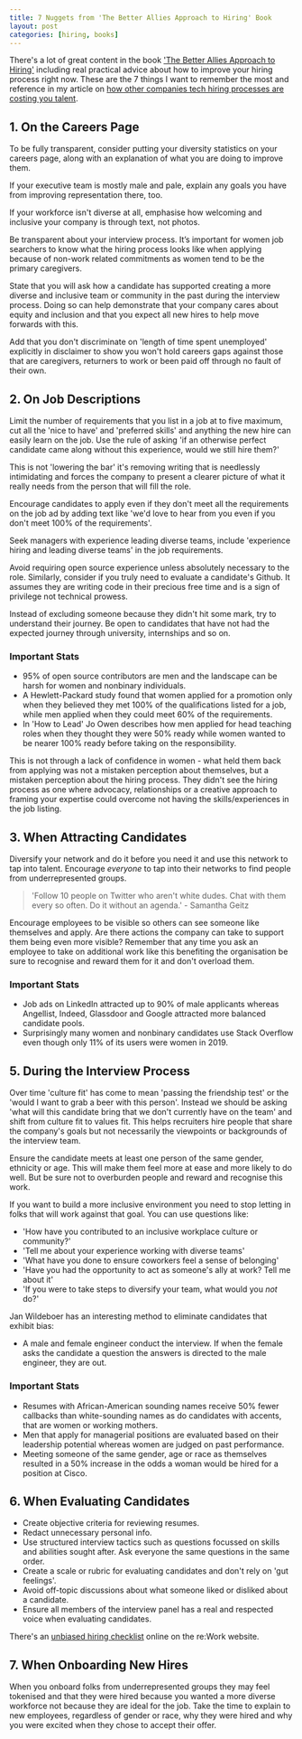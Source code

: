 ```yaml
---
title: 7 Nuggets from 'The Better Allies Approach to Hiring' Book
layout: post
categories: [hiring, books]
---
```

There's a lot of great content in the book ['The Better Allies Approach to Hiring'](https://www.amazon.co.uk/Better-Allies-Approach-Hiring/dp/1732723338) including real practical advice about how to improve your hiring process right now. These are the 7 things I want to remember the most and reference in my article on [how other companies tech hiring processes are costing you talent](https://outragedpinkracoon.github.io/2021/04/27/other-companies-hiring-processes-are-costing-you-talent.html).

## 1. On the Careers Page
To be fully transparent, consider putting your diversity statistics on your careers page, along with an explanation of what you are doing to improve them.

If your executive team is mostly male and pale, explain any goals you have from improving representation there, too.

If your workforce isn't diverse at all, emphasise how welcoming and inclusive your company is through text, not photos.

Be transparent about your interview process. It’s important for women job searchers to know what the hiring process looks like when applying because of non-work related commitments as women tend to be the primary caregivers.

State that you will ask how a candidate has supported creating a more diverse and inclusive team or community in the past during the interview process. Doing so can help demonstrate that your company cares about equity and inclusion and that you expect all new hires to help move forwards with this.

Add that you don't discriminate on 'length of time spent unemployed' explicitly in disclaimer to show you won't hold careers gaps against those that are caregivers, returners to work or been paid off through no fault of their own.

## 2. On Job Descriptions
Limit the number of requirements that you list in a job at to five maximum, cut all the 'nice to have' and 'preferred skills' and anything the new hire can easily learn on the job. Use the rule of asking 'if an otherwise perfect candidate came along without this experience, would we still hire them?'

This is not 'lowering the bar' it's removing writing that is needlessly intimidating and forces the company to present a clearer picture of what it really needs from the person that will fill the role.

Encourage candidates to apply even if they don't meet all the requirements on the job ad by adding text like 'we'd love to hear from you even if you don't meet 100% of the requirements'.

Seek managers with experience leading diverse teams, include 'experience hiring and leading diverse teams' in the job requirements.

Avoid requiring open source experience unless absolutely necessary to the role. Similarly, consider if you truly need to evaluate a candidate's Github. It assumes they are writing code in their precious free time and is a sign of privilege not technical prowess.

Instead of excluding someone because they didn't hit some mark, try to understand their journey. Be open to candidates that have not had the expected journey through university, internships and so on.

### Important Stats
- 95% of open source contributors are men and the landscape can be harsh for women and nonbinary individuals.
- A Hewlett-Packard study found that women applied for a promotion only when they believed they met 100% of the qualifications listed for a job, while men applied when they could meet 60% of the requirements.
- In 'How to Lead' Jo Owen describes how men applied for head teaching roles when they thought they were 50% ready while women wanted to be nearer 100% ready before taking on the responsibility.

This is not through a lack of confidence in women - what held them back from applying was not a mistaken perception about themselves, but a mistaken perception about the hiring process. They didn't see the hiring process as one where advocacy, relationships or a creative approach to framing your expertise could overcome not having the skills/experiences in the job listing.

## 3. When Attracting Candidates

Diversify your network and do it before you need it and use this network to tap into talent. Encourage *everyone* to tap into their networks to find people from underrepresented groups.

>'Follow 10 people on Twitter who aren't white dudes. Chat with them every so often. Do it without an agenda.' - Samantha Geitz

Encourage employees to be visible so others can see someone like themselves and apply. Are there actions the company can take to support them being even more visible? Remember that any time you ask an employee to take on additional work like this benefiting the organisation be sure to recognise and reward them for it and don't overload them.

### Important Stats
- Job ads on LinkedIn attracted up to 90% of male applicants whereas Angellist, Indeed, Glassdoor and Google attracted more balanced candidate pools.
- Surprisingly many women and nonbinary candidates use Stack Overflow even though only 11% of its users were women in 2019.

## 5. During the Interview Process
Over time 'culture fit' has come to mean 'passing the friendship test' or the 'would I want to grab a beer with this person'. Instead we should be asking 'what will this candidate bring that we don't currently have on the team' and shift from culture fit to values fit. This helps recruiters hire people that share the company's goals but not necessarily the viewpoints or backgrounds of the interview team.

Ensure the candidate meets at least one person of the same gender, ethnicity or age. This will make them feel more at ease and more likely to do well. But be sure not to overburden people and reward and recognise this work.

If you want to build a more inclusive environment you need to stop letting in folks that will work against that goal. You can use questions like:
- 'How have you contributed to an inclusive workplace culture or community?'
- 'Tell me about your experience working with diverse teams'
- 'What have you done to ensure coworkers feel a sense of belonging'
- 'Have you had the opportunity to act as someone's ally at work? Tell me about it'
- 'If you were to take steps to diversify your team, what would you _not_ do?'

Jan Wildeboer has an interesting method to eliminate candidates that exhibit bias:
- A male and female engineer conduct the interview. If when the female asks the candidate a question the answers is directed to the male engineer, they are out.

### Important Stats
- Resumes with African-American sounding names receive 50% fewer callbacks than white-sounding names as do candidates with accents, that are women or working mothers.
- Men that apply for managerial positions are evaluated based on their leadership potential whereas women are judged on past performance.
- Meeting someone of the same gender, age or race as themselves resulted in a 50% increase in the odds a woman would be hired for a position at Cisco.

## 6. When Evaluating Candidates
- Create objective criteria for reviewing resumes.
- Redact unnecessary personal info.
- Use structured interview tactics such as questions focussed on skills and abilities sought after. Ask everyone the same questions in the same order.
- Create a scale or rubric for evaluating candidates and don't rely on 'gut feelings'.
- Avoid off-topic discussions about what someone liked or disliked about a candidate.
- Ensure all members of the interview panel has a real and respected voice when evaluating candidates.

There's an [unbiased hiring checklist](https://rework.withgoogle.com/guides/unbiasing-use-structure-and-criteria/steps/use-unbiasing-checklists/) online on the re:Work website.

## 7. When Onboarding New Hires
When you onboard folks from underrepresented groups they may feel tokenised and that they were hired because you wanted a more diverse workforce not because they are ideal for the job. Take the time to explain to new employees, regardless of gender or race, why they were hired and why you were excited when they chose to accept their offer.
